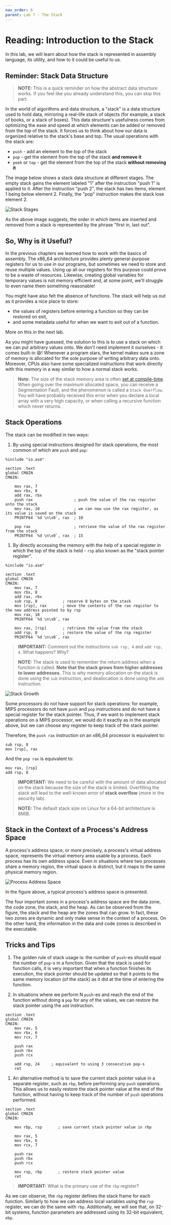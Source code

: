 ```yaml
---
nav_order: 6
parent: Lab 7 - The Stack
---
```


# Reading: Introduction to the Stack

In this lab, we will learn about how the stack is represented in assembly language, its utility, and how to it could be useful to us.

## Reminder: Stack Data Structure

> **NOTE:** This is a quick reminder on how the abstract data structure works.
> If you feel like you already understand this, you can skip this part.

In the world of algorithms and data structure, a "stack" is a data structure used to hold data, mirroring a real-life stack of objects (for example, a stack of books, or a stack of boxes).
This data structure's usefulness comes from optimizing the ease and speed at which elements can be added or removed from the top of the stack.
It forces us to think about how our data is organized relative to the stack's base and top.
The usual operations with the stack are:

- `push` - add an element to the top of the stack
- `pop` - get the element from the top of the stack **and remove it**
- `peek` or `top` - get the element from the top of the stack **without removing it**

The image below shows a stack data structure at different stages.
The empty stack gains the element labeled "1" after the instruction "push 1" is applied to it.
After the instruction "push 2", the stack has two items, element 1 being below element 2.
Finally, the "pop" instruction makes the stack lose element 2.

![Stack Stages](../media/the-stack.svg)

As the above image suggests, the order in which items are inserted and removed from a stack is represented by the phrase "first in, last out".

## So, Why is it Useful?

In the previous chapters we learned how to work with the basics of assembly.
The x86_64 architecture provides plenty general-purpose registers for us to use in our programs, but sometimes we need to store and reuse multiple values.
Using up all our registers for this purpose could prove to be a waste of resources.
Likewise, creating global variables for temporary values is not memory efficient and, at some point, we'll struggle to even name them something reasonable!

You might have also felt the absence of functions. The stack will help us out as it provides a nice place to store:

- the values of registers before entering a function so they can be restored on exit,
- and some metadata useful for when we want to exit out of a function.

More on this in the next lab.

As you might have guessed, the solution to this is to use a stack on which we can put arbitrary values onto.
We don't need implement it ourselves - it comes built-in 😄!
Whenever a program stars, the kernel makes sure a zone of memory is allocated for the sole purpose of writing arbitrary data onto.
Moreover, CPUs also have some specialized instructions that work directly with this memory in a way similar to how a normal stack works.

> **Note**: The size of the stack memory area is often [set at compile-time](https://stackoverflow.com/questions/54821412/how-to-increase-stack-size-when-compiling-a-c-program-using-mingw-compiler).
> When going over the maximum allocated space, you can receive a Segmentation Fault, and the phenomenon is called a `Stack Overflow`.
> You will have probably received this error when you declare a local array with a very high capacity, or when calling a recursive function which never returns.

## Stack Operations

The stack can be modified in two ways:

1. By using special instructions designed for stack operations, the most common of which are `push` and `pop`:

```assembly
%include "io.asm"

section .text
global CMAIN
CMAIN:

    mov rax, 7
    mov rbx, 8
    add rax, rbx
    push rax                  ; push the value of the rax register onto the stack
    mov rax, 10               ; we can now use the rax register, as its value is saved on the stack
    PRINTF64 `%d \n\x0`, rax  ; 10

    pop rax                   ; retrieve the value of the rax register from the stack
    PRINTF64 `%d \n\x0`, rax  ; 15
```

1. By directly accessing the memory with the help of a special register in which the top of the stack is held - `rsp` also known as the "stack pointer register".

```assembly
%include "io.asm"

section .text
global CMAIN
CMAIN:
    mov rax, 7
    mov rbx, 8
    add rax, rbx
    sub rsp, 8           ; reserve 8 bytes on the stack
    mov [rsp], rax       ; move the contents of the rax register to the new address pointed to by rsp
    mov rax, 10
    PRINTF64 `%d \n\x0`, rax

    mov rax, [rsp]       ; retrieve the value from the stack
    add rsp, 8           ; restore the value of the rsp register
    PRINTF64 `%d \n\x0`, rax
```

> **IMPORTANT:** Comment out the instructions `sub rsp, 4` and `add rsp, 4`.
> What happens?
> Why?
>
> **NOTE:** The stack is used to remember the return address when a function is called.
> **Note that the stack grows from higher addresses to lower addresses.**
> This is why memory allocation on the stack is done using the `sub` instruction, and deallocation is done using the `add` instruction.

![Stack Growth](../media/the-stack-growth.svg)

Some processors do not have support for stack operations: for example, MIPS processors do not have `push` and `pop` instructions and do not have a special register for the stack pointer.
Thus, if we want to implement stack operations on a MIPS processor, we would do it exactly as in the example above, but we can choose any register to keep track of the stack pointer.

Therefore, the `push rax` instruction on an x86_64 processor is equivalent to:

```assembly
sub rsp, 8
mov [rsp], rax
```

And the `pop rax` is equivalent to:

```assembly
mov rax, [rsp]
add rsp, 8
```

> **IMPORTANT:** We need to be careful with the amount of data allocated on the stack because the size of the stack is limited.
> Overfilling the stack will lead to the well-known error of **stack overflow** (more in the security lab).
>
> **NOTE:** The default stack size on Linux for a 64-bit architecture is 8MiB.

## Stack in the Context of a Process's Address Space

A process's address space, or more precisely, a process's virtual address space, represents the virtual memory area usable by a process.
Each process has its own address space.
Even in situations where two processes share a memory region, the virtual space is distinct, but it maps to the same physical memory region.

![Process Address Space](../media/process_address_space.jpg)

In the figure above, a typical process's address space is presented.

The four important zones in a process's address space are the data zone, the code zone, the stack, and the heap.
As can be observed from the figure, the stack and the heap are the zones that can grow.
In fact, these two zones are dynamic and only make sense in the context of a process.
On the other hand, the information in the data and code zones is described in the executable.

## Tricks and Tips

1. The golden rule of stack usage is: the number of `push`-es should equal the number of `pop`-s in a function.
Given that the stack is used for function calls, it is very important that when a function finishes its execution, the stack pointer should be updated so that it points to the same memory location (of the stack) as it did at the time of entering the function.

1. In situations where we perform N `push`-es and reach the end of the function without doing a `pop` for any of the values, we can restore the stack pointer using the `add` instruction.

```assembly
section .text
global CMAIN
CMAIN:
    mov rax, 5
    mov rbx, 6
    mov rcx, 7

    push rax
    push rbx
    push rcx

    add rsp, 24     ; equivalent to using 3 consecutive pop-s
    ret
```

1. An alternative method is to save the current stack pointer value in a separate register, such as `rbp`, before performing any `push` operations.
This allows us to easily restore the stack pointer value at the end of the function, without having to keep track of the number of `push` operations performed.

```assembly
section .text
global CMAIN
CMAIN:

    mov rbp, rsp       ; save current stack pointer value in rbp

    mov rax, 5
    mov rbx, 6
    mov rcx, 7

    push rax
    push rbx
    push rcx

    mov rsp, rbp       ; restore stack pointer value
    ret
```

> **IMPORTANT:** What is the primary use of the `rbp` register?

As we can observe, the `rbp` register defines the stack frame for each function.
Similarly to how we can address local variables using the `rsp` register, we can do the same with `rbp`.
Additionally, we will see that, on 32-bit systems, function parameters are addressed using its 32-bit equivalent, `ebp`.
